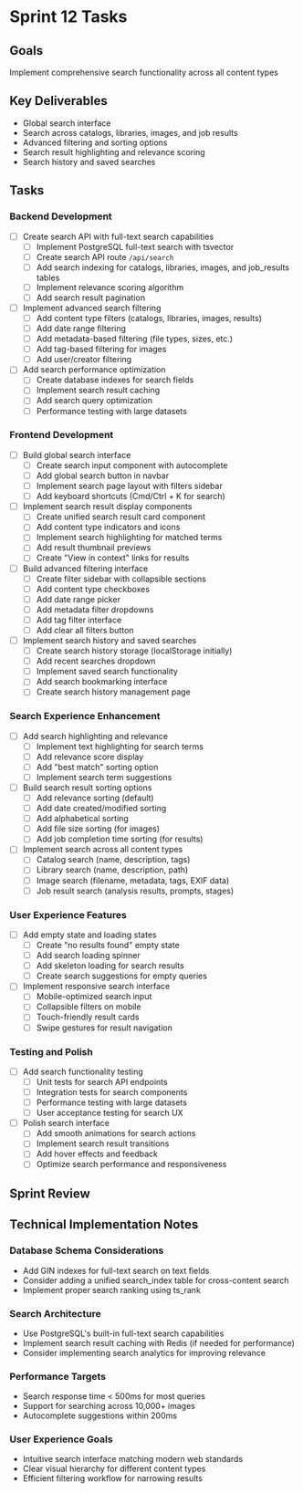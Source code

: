 # Sprint 12 Tasks

## Goals
Implement comprehensive search functionality across all content types

## Key Deliverables
- Global search interface
- Search across catalogs, libraries, images, and job results
- Advanced filtering and sorting options
- Search result highlighting and relevance scoring
- Search history and saved searches

## Tasks

### Backend Development
- [ ] Create search API with full-text search capabilities
  - [ ] Implement PostgreSQL full-text search with tsvector
  - [ ] Create search API route `/api/search`
  - [ ] Add search indexing for catalogs, libraries, images, and job_results tables
  - [ ] Implement relevance scoring algorithm
  - [ ] Add search result pagination

- [ ] Implement advanced search filtering
  - [ ] Add content type filters (catalogs, libraries, images, results)
  - [ ] Add date range filtering
  - [ ] Add metadata-based filtering (file types, sizes, etc.)
  - [ ] Add tag-based filtering for images
  - [ ] Add user/creator filtering

- [ ] Add search performance optimization
  - [ ] Create database indexes for search fields
  - [ ] Implement search result caching
  - [ ] Add search query optimization
  - [ ] Performance testing with large datasets

### Frontend Development
- [ ] Build global search interface
  - [ ] Create search input component with autocomplete
  - [ ] Add global search button in navbar
  - [ ] Implement search page layout with filters sidebar
  - [ ] Add keyboard shortcuts (Cmd/Ctrl + K for search)

- [ ] Implement search result display components
  - [ ] Create unified search result card component
  - [ ] Add content type indicators and icons
  - [ ] Implement search highlighting for matched terms
  - [ ] Add result thumbnail previews
  - [ ] Create "View in context" links for results

- [ ] Build advanced filtering interface
  - [ ] Create filter sidebar with collapsible sections
  - [ ] Add content type checkboxes
  - [ ] Add date range picker
  - [ ] Add metadata filter dropdowns
  - [ ] Add tag filter interface
  - [ ] Add clear all filters button

- [ ] Implement search history and saved searches
  - [ ] Create search history storage (localStorage initially)
  - [ ] Add recent searches dropdown
  - [ ] Implement saved search functionality
  - [ ] Add search bookmarking interface
  - [ ] Create search history management page

### Search Experience Enhancement
- [ ] Add search highlighting and relevance
  - [ ] Implement text highlighting for search terms
  - [ ] Add relevance score display
  - [ ] Add "best match" sorting option
  - [ ] Implement search term suggestions

- [ ] Build search result sorting options
  - [ ] Add relevance sorting (default)
  - [ ] Add date created/modified sorting
  - [ ] Add alphabetical sorting
  - [ ] Add file size sorting (for images)
  - [ ] Add job completion time sorting (for results)

- [ ] Implement search across all content types
  - [ ] Catalog search (name, description, tags)
  - [ ] Library search (name, description, path)
  - [ ] Image search (filename, metadata, tags, EXIF data)
  - [ ] Job result search (analysis results, prompts, stages)

### User Experience Features
- [ ] Add empty state and loading states
  - [ ] Create "no results found" empty state
  - [ ] Add search loading spinner
  - [ ] Add skeleton loading for search results
  - [ ] Create search suggestions for empty queries

- [ ] Implement responsive search interface
  - [ ] Mobile-optimized search input
  - [ ] Collapsible filters on mobile
  - [ ] Touch-friendly result cards
  - [ ] Swipe gestures for result navigation

### Testing and Polish
- [ ] Add search functionality testing
  - [ ] Unit tests for search API endpoints
  - [ ] Integration tests for search components
  - [ ] Performance testing with large datasets
  - [ ] User acceptance testing for search UX

- [ ] Polish search interface
  - [ ] Add smooth animations for search actions
  - [ ] Implement search result transitions
  - [ ] Add hover effects and feedback
  - [ ] Optimize search performance and responsiveness

## Sprint Review

## Technical Implementation Notes

### Database Schema Considerations
- Add GIN indexes for full-text search on text fields
- Consider adding a unified search_index table for cross-content search
- Implement proper search ranking using ts_rank

### Search Architecture
- Use PostgreSQL's built-in full-text search capabilities
- Implement search result caching with Redis (if needed for performance)
- Consider implementing search analytics for improving relevance

### Performance Targets
- Search response time < 500ms for most queries
- Support for searching across 10,000+ images
- Autocomplete suggestions within 200ms

### User Experience Goals
- Intuitive search interface matching modern web standards
- Clear visual hierarchy for different content types
- Efficient filtering workflow for narrowing results 